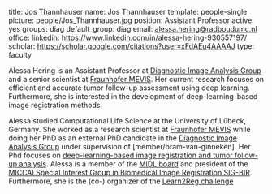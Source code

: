 title: Jos Thannhauser
name: Jos Thannhauser
template: people-single
picture: people/Jos_Thannhauser.jpg
position: Assistant Professor
active: yes
groups: diag
default_group: diag
email: alessa.hering@radboudumc.nl
office: 
linkedin: https://www.linkedin.com/in/alessa-hering-930557197/
scholar: https://scholar.google.com/citations?user=xFdAEu4AAAAJ
type: faculty

Alessa Hering is an Assistant Professor at [Diagnostic Image Analysis Group](http://www.diagnijmegen.nl) and a senior scientist at [Fraunhofer MEVIS](https://www.mevis.fraunhofer.de/). Her current research focuses on efficient and accurate tumor follow-up assessment using deep learning. Furthermore, she is interested in the development of deep-learning-based image registration methods.

Alessa studied Computational Life Science at the University of Lübeck, Germany. She worked as a research scientist at [Fraunhofer MEVIS](https://www.mevis.fraunhofer.de/) while doing her PhD as an external PhD candidate in the [Diagnostic Image Analysis Group](http://www.diagnijmegen.nl/) under supervision of [member/bram-van-ginneken]. Her Phd focuses on [deep-learning-based image registration and tumor follow-up analysis](/publications/heri22/). Alessa is a member of the [MIDL board](https://www.midl.io/) and president of the [MICCAI Special Interest Group in Biomedical Image Registration SIG-BIR](http://www.miccai.org/special-interest-groups/bir/). Furthermore, she is the (co-) organizer of the [Learn2Reg challenge](https://learn2reg.grand-challenge.org/)
